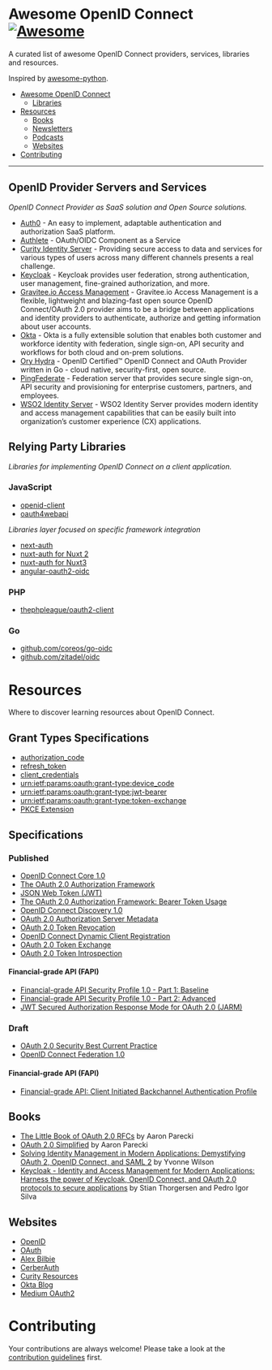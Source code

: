 # Awesome OpenID Connect [![Awesome](https://cdn.rawgit.com/sindresorhus/awesome/d7305f38d29fed78fa85652e3a63e154dd8e8829/media/badge.svg)](https://github.com/sindresorhus/awesome)

A curated list of awesome OpenID Connect providers, services, libraries and resources.

Inspired by [awesome-python](https://github.com/vinta/awesome-python).

- [Awesome OpenID Connect](#awesome-openid-connect)
    - [Libraries](#libraries)
- [Resources](#resources)
    - [Books](#books)
    - [Newsletters](#newsletters)
    - [Podcasts](#podcasts)
    - [Websites](#websites)
- [Contributing](#contributing)

---

## OpenID Provider Servers and Services

*OpenID Connect Provider as SaaS solution and Open Source solutions.*

* [Auth0](https://auth0.com/docs/authenticate/protocols/openid-connect-protocol) - An easy to implement, adaptable authentication and authorization SaaS platform.
* [Authlete](https://www.authlete.com/) - OAuth/OIDC Component as a Service
* [Curity Identity Server](https://curity.io/product/) - Providing secure access to data and services for various types of users across many different channels presents a real challenge.
* [Keycloak](https://www.keycloak.org/) - Keycloak provides user federation, strong authentication, user management, fine-grained authorization, and more.
* [Gravitee.io Access Management](https://www.gravitee.io/platform/access-management) - Gravitee.io Access Management is a flexible, lightweight and blazing-fast open source OpenID Connect/OAuth 2.0 provider aims to be a bridge between applications and identity providers to authenticate, authorize and getting information about user accounts.
* [Okta](https://www.okta.com/) - Okta is a fully extensible solution that enables both customer and workforce identity with federation, single sign-on, API security and workflows for both cloud and on-prem solutions.
* [Ory Hydra](https://github.com/ory/hydra) - OpenID Certified™ OpenID Connect and OAuth Provider written in Go - cloud native, security-first, open source.
* [PingFederate](https://www.pingidentity.com/en/platform/capabilities/authentication-authority/pingfederate.html) - Federation server that provides secure single sign-on, API security and provisioning for enterprise customers, partners, and employees.
* [WSO2 Identity Server](https://wso2.com/identity-server/) - WSO2 Identity Server provides modern identity and access management capabilities that can be easily built into organization’s customer experience (CX) applications.

## Relying Party Libraries

*Libraries for implementing OpenID Connect on a client application.*

### JavaScript

* [openid-client](https://github.com/panva/node-openid-client)
* [oauth4webapi](https://github.com/panva/oauth4webapi)

*Libraries layer focused on specific framework integration*

* [next-auth](https://github.com/nextauthjs/next-auth)
* [nuxt-auth for Nuxt 2](https://github.com/nuxt-community/auth-module)
* [nuxt-auth for Nuxt3](https://github.com/sidebase/nuxt-auth)
* [angular-oauth2-oidc](https://github.com/manfredsteyer/angular-oauth2-oidc)

### PHP

* [thephpleague/oauth2-client](https://github.com/thephpleague/oauth2-client)


### Go

* [github.com/coreos/go-oidc](https://github.com/coreos/go-oidc)
* [github.com/zitadel/oidc](https://github.com/zitadel/oidc)

# Resources

Where to discover learning resources about OpenID Connect.

## Grant Types Specifications

- [authorization_code](https://datatracker.ietf.org/doc/html/rfc6749#section-1.3.1)
- [refresh_token](https://datatracker.ietf.org/doc/html/rfc6749#section-1.5)
- [client_credentials](https://datatracker.ietf.org/doc/html/rfc6749#section-4.4)
- [urn:ietf:params:oauth:grant-type:device_code](https://datatracker.ietf.org/doc/html/rfc8628#section-3.4)
- [urn:ietf:params:oauth:grant-type:jwt-bearer](https://datatracker.ietf.org/doc/html/rfc7523)
- [urn:ietf:params:oauth:grant-type:token-exchange](https://datatracker.ietf.org/doc/html/rfc8693)
- [PKCE Extension](https://datatracker.ietf.org/doc/html/rfc7636)

## Specifications

### Published

- [OpenID Connect Core 1.0](https://openid.net/specs/openid-connect-core-1_0.html)
- [The OAuth 2.0 Authorization Framework](https://datatracker.ietf.org/doc/html/rfc6749)
- [JSON Web Token (JWT)](https://datatracker.ietf.org/doc/html/rfc7519)
- [The OAuth 2.0 Authorization Framework: Bearer Token Usage](https://datatracker.ietf.org/doc/html/rfc6750)
- [OpenID Connect Discovery 1.0](https://openid.net/specs/openid-connect-discovery-1_0.html)
- [OAuth 2.0 Authorization Server Metadata](https://datatracker.ietf.org/doc/html/rfc8414)
- [OAuth 2.0 Token Revocation](https://datatracker.ietf.org/doc/html/rfc7009)
- [OpenID Connect Dynamic Client Registration](https://openid.net/specs/openid-connect-registration-1_0.html)
- [OAuth 2.0 Token Exchange](https://datatracker.ietf.org/doc/html/rfc8693)
- [OAuth 2.0 Token Introspection](https://datatracker.ietf.org/doc/html/rfc7662)

#### Financial-grade API (FAPI)

- [Financial-grade API Security Profile 1.0 - Part 1: Baseline](https://openid.net/specs/openid-financial-api-part-1-1_0.html)
- [Financial-grade API Security Profile 1.0 - Part 2: Advanced](https://openid.net/specs/openid-financial-api-part-2-1_0.html)
- [JWT Secured Authorization Response Mode for OAuth 2.0 (JARM)](https://openid.net/specs/oauth-v2-jarm.html)

### Draft

- [OAuth 2.0 Security Best Current Practice](https://www.ietf.org/archive/id/draft-ietf-oauth-security-topics-22.html)
- [OpenID Connect Federation 1.0](https://openid.net/specs/openid-connect-federation-1_0.html)

#### Financial-grade API (FAPI)

- [Financial-grade API: Client Initiated Backchannel Authentication Profile](https://openid.net/specs/openid-financial-api-ciba.html)

## Books

- [The Little Book of OAuth 2.0 RFCs](https://www.amazon.com/Little-Book-OAuth-2-0-RFCs/dp/B084DFYJS1/) by Aaron Parecki
- [OAuth 2.0 Simplified](https://www.amazon.com/OAuth-2-0-Simplified-Aaron-Parecki/dp/1387751514/) by Aaron Parecki
- [Solving Identity Management in Modern Applications: Demystifying OAuth 2, OpenID Connect, and SAML 2](https://www.amazon.com/Solving-Identity-Management-Modern-Applications-ebook/dp/B0BMQHF83G/) by Yvonne Wilson
- [Keycloak - Identity and Access Management for Modern Applications: Harness the power of Keycloak, OpenID Connect, and OAuth 2.0 protocols to secure applications](https://www.amazon.com/Keycloak-Management-Applications-protocols-applications-ebook/dp/B092KP135B/) by Stian Thorgersen and Pedro Igor Silva

## Websites

- [OpenID](https://openid.net/)
- [OAuth](https://oauth.net/)
- [Alex Bilbie](https://alexbilbie.github.io/tag/oauth/)
- [CerberAuth](https://www.cerberauth.com/)
- [Curity Resources](https://curity.io/resources/openid-connect/)
- [Okta Blog](https://developer.okta.com/blog/tags/oidc/)
- [Medium OAuth2](https://medium.com/oauth-2)

# Contributing

Your contributions are always welcome! Please take a look at the [contribution guidelines](https://github.com/cerberauth/awesome-openidconnect/blob/master/CONTRIBUTING.md) first.
